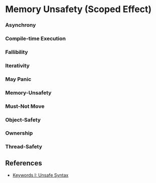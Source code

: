 # Memory Unsafety (Scoped Effect)

### Asynchrony
### Compile-time Execution
### Fallibility
### Iterativity
### May Panic
### Memory-Unsafety
### Must-Not Move
### Object-Safety
### Ownership
### Thread-Safety

## References

- [Keywords I: Unsafe Syntax](https://blog.yoshuawuyts.com/unsafe-syntax/)

